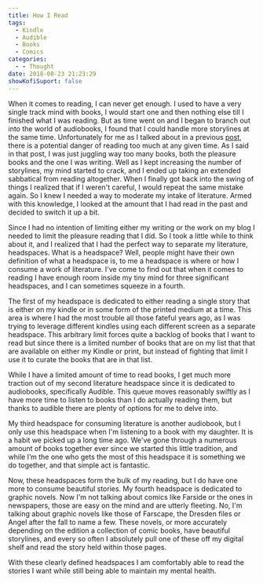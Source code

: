 ```yaml
---
title: How I Read
tags:
  - Kindle
  - Audible
  - Books
  - Comics
categories:
  - - Thought
date: 2018-08-23 21:23:29
showKofiSuport: false
---
```


When it comes to reading, I can never get enough.  I used to have a very single track mind with books, I would start one and then nothing else till I finished what I was reading.  But as time went on and I began to branch out into the world of audiobooks, I found that I could handle more storylines at the same time.  Unfortunately for me as I talked about in a previous [post](https://www.stevenmeehan.com/archives/2018/04/29/can-reading-too-much-be-the-same-as-not-reading-at-all), there is a potential danger of reading too much at any given time.<!-- more -->  As I said in that post, I was just juggling way too many books, both the pleasure books and the one I was writing.  Well as I kept increasing the number of storylines, my mind started to crack, and I ended up taking an extended sabbatical from reading altogether.  When I finally got back into the swing of things I realized that if I weren't careful, I would repeat the same mistake again.  So I knew I needed a way to moderate my intake of literature.  Armed with this knowledge, I looked at the amount that I had read in the past and decided to switch it up a bit.

Since I had no intention of limiting either my writing or the work on my blog I needed to limit the pleasure reading that I did.  So I took a little while to think about it, and I realized that I had the perfect way to separate my literature, headspaces.  What is a headspace?  Well, people might have their own definition of what a headspace is, to me a headspace is where or how I consume a work of literature.  I've come to find out that when it comes to reading I have enough room inside my tiny mind for three significant headspaces, and I can sometimes squeeze in a fourth.

The first of my headspace is dedicated to either reading a single story that is either on my kindle or in some form of the printed medium at a time.  This area is where I had the most trouble all those fateful years ago, as I was trying to leverage different kindles using each different screen as a separate headspace.  This arbitrary limit forces quite a backlog of books that I want to read but since there is a limited number of books that are on my list that that are available on either my Kindle or print, but instead of fighting that limit I use it to curate the books that are in that list.

While I have a limited amount of time to read books, I get much more traction out of my second literature headspace since it is dedicated to audiobooks, specifically Audible.  This queue moves reasonably swiftly as I have more time to listen to books than I do actually reading them, but thanks to audible there are plenty of options for me to delve into.

My third headspace for consuming literature is another audiobook, but I only use this headspace when I'm listening to a book with my daughter.  It is a habit we picked up a long time ago.  We've gone through a numerous amount of books together ever since we started this little tradition, and while I’m the one who gets the most of this headspace it is something we do together, and that simple act is fantastic.

Now, these headspaces form the bulk of my reading, but I do have one more to consume beautiful stories.  My fourth headspace is dedicated to graphic novels.  Now I'm not talking about comics like Farside or the ones in newspapers, those are easy on the mind and are utterly fleeting.  No, I'm talking about graphic novels like those of Farscape, the Dresden files or Angel after the fall to name a few.  These novels, or more accurately depending on the edition a collection of comic books, have beautiful storylines, and every so often I absolutely pull one of these off my digital shelf and read the story held within those pages.

With these clearly defined headspaces I am comfortably able to read the stories I want while still being able to maintain my mental health.